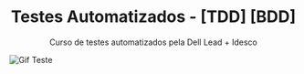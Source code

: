 <h1 align="center">Testes Automatizados - [TDD] [BDD]</h1>

<p align="center">Curso de testes automatizados pela Dell Lead + Idesco</p>

![Gif Teste](https://user-images.githubusercontent.com/49682671/140850173-353432f3-060e-4766-90d7-76683cda3bdb.gif)
